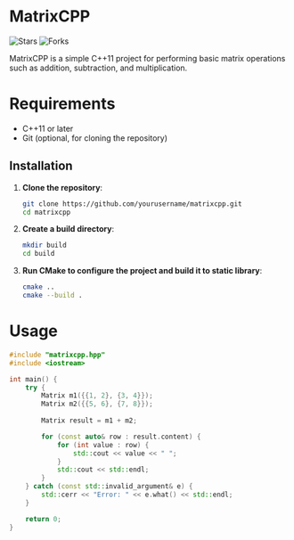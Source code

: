 # MatrixCPP

![Stars](https://img.shields.io/github/stars/beliumgl/sudokusolver?style=social)
![Forks](https://img.shields.io/github/forks/beliumgl/sudokusolver?style=social)

MatrixCPP is a simple C++11 project for performing basic matrix operations such as addition, subtraction, and multiplication.

# Requirements

- C++11 or later
- Git (optional, for cloning the repository)

## Installation

1. **Clone the repository**:
   ```bash
   git clone https://github.com/yourusername/matrixcpp.git
   cd matrixcpp
2. **Create a build directory**:
   ```bash
   mkdir build
   cd build
3. **Run CMake to configure the project and build it to static library**:
   ```bash
   cmake ..
   cmake --build .

# Usage
```cpp
#include "matrixcpp.hpp"
#include <iostream>

int main() {
    try {
        Matrix m1({{1, 2}, {3, 4}});
        Matrix m2({{5, 6}, {7, 8}});
        
        Matrix result = m1 + m2;

        for (const auto& row : result.content) {
            for (int value : row) {
                std::cout << value << " ";
            }
            std::cout << std::endl;
        }
    } catch (const std::invalid_argument& e) {
        std::cerr << "Error: " << e.what() << std::endl;
    }

    return 0;
}
```


